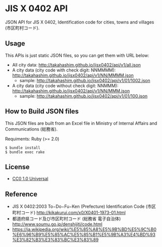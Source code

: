 # JIS X 0402 API

JSON API for JIS X 0402, Identification code for cities, towns and villages (市区町村コード).

## Usage

This APIs is just static JSON files, so you can get them with URL below:

* All city data: http://takahashim.github.io/jisx0402/api/v1/all.json
* A city data (city code with check digit: NNMMMM): http://takahashim.github.io/jisx0402/api/v1/NN/MMMM.json
    * sample: http://takahashim.github.io/jisx0402/api/v1/01/1002.json
* A city data (city code without check digit: NNMMM): http://takahashim.github.io/jisx0402/api/v1/NN/MMM.json
    * sample: http://takahashim.github.io/jisx0402/api/v1/01/100.json

## How to Build JSON files

This JSON files are built from an Excel file in Ministry of Internal Affairs and Communications (総務省).

Requiments: Ruby (>= 2.0)

```
$ bundle install
$ bundle exec rake
```

## License

* [CC0 1.0 Universal](LICENSE)

## Reference

* JIS X 0402:2003 To−Do−Fu−Ken (Prefecture) Identification Code (市区町村コード) http://kikakurui.com/x0/X0401-1973-01.html
* 都道府県コード及び市区町村コード (総務省 電子自治体) http://www.soumu.go.jp/denshijiti/code.html
* https://ja.wikipedia.org/wiki/%E5%85%A8%E5%9B%BD%E5%9C%B0%E6%96%B9%E5%85%AC%E5%85%B1%E5%9B%A3%E4%BD%93%E3%82%B3%E3%83%BC%E3%83%89
